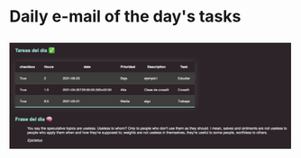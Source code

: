 # Daily e-mail of the day's tasks

##
<img src="email-example.png" alt="email-example" width="500"/>